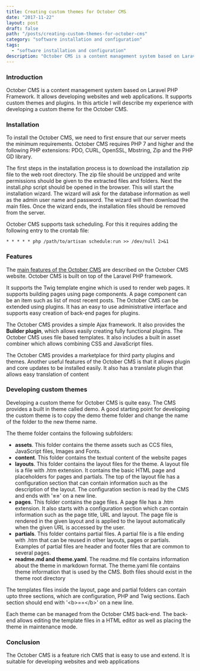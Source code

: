 ```yaml
---
title: Creating custom themes for October CMS
date: "2017-11-22"
layout: post
draft: false
path: "/posts/creating-custom-themes-for-october-cms"
category: "software installation and configuration"
tags:
  - "software installation and configuration"
description: "October CMS is a content management system based on Laravel Php Framework. It allows developing websites and web applications. It supports custom themes and plugins. In this article I will describe my experience with developing a custom theme for the October CMS."
---
```


### Introduction
October CMS is a content management system based on Laravel PHP Framework. It allows developing websites and web applications. It supports custom themes and plugins. In this article I will describe my experience with developing a custom theme for the October CMS.

### Installation
To install the October CMS, we need to first ensure that our server meets the minimum requirements. October CMS requires PHP 7 and higher and the following PHP extensions: PDO, CURL, OpenSSL, Mbstring, Zip and the PHP GD library.

The first steps in the installation process is to download the installation zip file to the web root directory. The zip file should be unzipped and write permissions should be given to the extracted files and folders. Next the install.php script should be opened in the browser. This will start the installation wizard. The wizard will ask for the database information as well as the admin user name and password. The wizard will then download the main files. Once the wizard ends, the installation files should be removed from the server.

October CMS supports task scheduling. For this it requires adding the following entry to the crontab file:

```
* * * * * php /path/to/artisan schedule:run >> /dev/null 2>&1
```

### Features
The [main features of the October CMS](https://octobercms.com/features) are described on the October CMS website. October CMS is built on top of the Laravel PHP framework.

It supports the Twig template engine which is used to render web pages. It supports building pages using page components. A page component can be an item such as list of most recent posts. The October CMS can be extended using plugins. It has an easy to use administrative interface and supports easy creation of back-end pages for plugins.

The October CMS provides a simple Ajax framework. It also provides the **Builder plugin**, which allows easily creating fully functional plugins. The October CMS uses file based templates. It also includes a built in asset combiner which allows combining CSS and JavaScript files.

The October CMS provides a marketplace for third party plugins and themes. Another useful features of the October CMS is that it allows plugin and core updates to be installed easily. It also has a translate plugin that allows easy translation of content

### Developing custom themes
Developing a custom theme for October CMS is quite easy. The CMS provides a built in theme called demo. A good starting point for developing the custom theme is to copy the demo theme folder and change the name of the folder to the new theme name.

The theme folder contains the following subfolders:

* **assets**. This folder contains the theme assets such as CCS files, JavaScript files, Images and Fonts.
* **content**. This folder contains the textual content of the website pages
* **layouts**. This folder contains the layout files for the theme. A layout file is a file with .htm extension. It contains the basic HTML page and placeholders for pages and partials. The top of the layout file has a configuration section that can contain information such as the description of the layout. The configuration section is read by the CMS and ends with '**==**' on a new line.
* **pages**. This folder contains the page files. A page file has a .htm extension. It also starts with a configuration section which can contain information such as the page title, URL and layout. The page file is rendered in the given layout and is applied to the layout automatically when the given URL is accessed by the user.
* **partials**. This folder contains partial files. A partial file is a file ending with .htm that can be reused in other layouts, pages or partials. Examples of partial files are header and footer files that are common to several pages.
* **readme.md and theme.yaml**. The readme.md file contains information about the theme in markdown format. The theme.yaml file contains theme information that is used by the CMS. Both files should exist in the theme root directory

The templates files inside the layout, page and partial folders can contain upto three sections, which are configuration, PHP and Twig sections. Each section should end with '&lt;b&gt;==&lt;/b&gt;' on a new line.

Each theme can be managed from the October CMS back-end. The back-end allows editing the template files in a HTML editor as well as placing the theme in maintenance mode.

### Conclusion
The October CMS is a feature rich CMS that is easy to use and extend. It is suitable for developing websites and web applications
